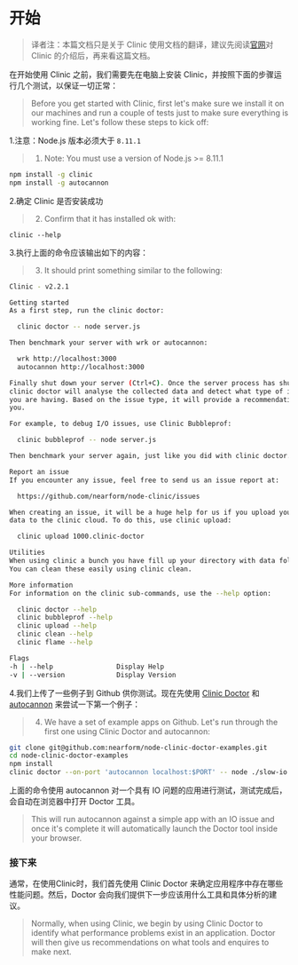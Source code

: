 # 开始

> 译者注：本篇文档只是关于 Clinic 使用文档的翻译，建议先阅读[官网](https://clinicjs.org)对 Clinic 的介绍后，再来看这篇文档。

在开始使用 Clinic 之前，我们需要先在电脑上安装 Clinic，并按照下面的步骤运行几个测试，以保证一切正常：
> Before you get started with Clinic, first let's make sure we install it on our machines and run a couple of tests just to make sure everything is working fine. Let's follow these steps to kick off:

1.注意：Node.js 版本必须大于 `8.11.1`
> 1. Note: You must use a version of Node.js >= 8.11.1

```bash
npm install -g clinic
npm install -g autocannon
```

2.确定 Clinic 是否安装成功
> 2. Confirm that it has installed ok with:

```
clinic --help
```

3.执行上面的命令应该输出如下的内容：
> 3. It should print something similar to the following:

```bash
Clinic - v2.2.1

Getting started
As a first step, run the clinic doctor:

  clinic doctor -- node server.js

Then benchmark your server with wrk or autocannon:

  wrk http://localhost:3000
  autocannon http://localhost:3000

Finally shut down your server (Ctrl+C). Once the server process has shutdown
clinic doctor will analyse the collected data and detect what type of issue
you are having. Based on the issue type, it will provide a recommendation for
you.

For example, to debug I/O issues, use Clinic Bubbleprof:

  clinic bubbleprof -- node server.js

Then benchmark your server again, just like you did with clinic doctor.

Report an issue
If you encounter any issue, feel free to send us an issue report at:

  https://github.com/nearform/node-clinic/issues

When creating an issue, it will be a huge help for us if you upload your
data to the clinic cloud. To do this, use clinic upload:

  clinic upload 1000.clinic-doctor

Utilities
When using clinic a bunch you have fill up your directory with data folders and files.
You can clean these easily using clinic clean.

More information
For information on the clinic sub-commands, use the --help option:

  clinic doctor --help
  clinic bubbleprof --help
  clinic upload --help
  clinic clean --help
  clinic flame --help

Flags
-h | --help                Display Help
-v | --version             Display Version
```

4.我们上传了一些例子到 Github 供你测试。现在先使用 [Clinic Doctor](https://clinicjs.org/doctor/) 和 [autocannon](https://github.com/mcollina/autocannon) 来尝试一下第一个例子：
> 4. We have a set of example apps on Github. Let's run through the first one using Clinic Doctor and autocannon:

```bash
git clone git@github.com:nearform/node-clinic-doctor-examples.git
cd node-clinic-doctor-examples
npm install
clinic doctor --on-port 'autocannon localhost:$PORT' -- node ./slow-io
```

上面的命令使用 autocannon 对一个具有 IO 问题的应用进行测试，测试完成后，会自动在浏览器中打开 Doctor 工具。
> This will run autocannon against a simple app with an IO issue and once it's complete it will automatically launch the Doctor tool inside your browser.

### 接下来

通常，在使用Clinic时，我们首先使用 Clinic Doctor 来确定应用程序中存在哪些性能问题。然后，Doctor 会向我们提供下一步应该用什么工具和具体分析的建议。
> Normally, when using Clinic, we begin by using Clinic Doctor to identify what performance problems exist in an application. Doctor will then give us recommendations on what tools and enquires to make next.